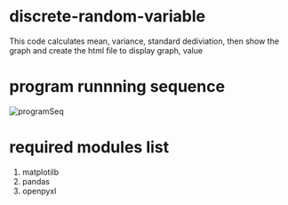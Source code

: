 # discrete-random-variable   

This code calculates mean, variance, standard dediviation, then show the graph and create the html file to display graph, value

# program runnning sequence
![programSeq](https://user-images.githubusercontent.com/59336397/177009567-9c57b8ef-bf24-44e3-bb08-2009ef3f21d2.png)

# required modules list   

1. matplotilb 
2. pandas
3. openpyxl
